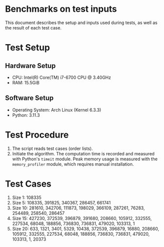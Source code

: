 # Benchmarks on test inputs
This document describes the setup and inputs used during tests, as well as the result of each test case. 

# Test Setup
## Hardware Setup
- CPU: Intel(R) Core(TM) i7-6700 CPU @ 3.40GHz
- RAM: 15.5GiB

## Software Setup
- Operating System: Arch Linux (Kernel 6.3.3)
- Python: 3.11.3

# Test Procedure
1. The script reads test cases (order lists). 
2. Initiate the algorithm. The computation time is recorded and measured with Python's `timeit` module. Peak memory usage is measured with the `memory_profiler` module, which requires manual installation. 

# Test Cases

1. Size 1: 108335
2. Size 5: 108335, 391825, 340367, 286457, 661741
3. Size 10: 281610, 342706, 111873, 198029, 366109, 287261, 76283, 254489, 258540, 286457
4. Size 15: 427230, 372539, 396879, 391680, 208660, 105912, 332555, 227534, 68048, 188856, 736830, 736831, 479020, 103313, 1
5. Size 20: 633, 1321, 3401, 5329, 10438, 372539, 396879, 16880, 208660, 105912, 332555, 227534, 68048, 188856, 736830, 736831, 479020, 103313, 1, 20373
